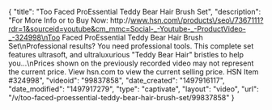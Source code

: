 {
    "title": "Too Faced ProEssential Teddy Bear Hair Brush Set",
    "description": "For More Info or to Buy Now: http:\/\/www.hsn.com\/products\/seo\/7367111?rdr=1&sourceid=youtube&cm_mmc=Social-_-Youtube-_-ProductVideo-_-324998\nToo Faced ProEssential Teddy Bear Hair Brush Set\nProfessional results? You need professional tools. This complete set features ultrasoft, and ultraluxurious \"Teddy Bear Hair\" bristles to help you...\nPrices shown on the previously recorded video may not represent the current price.  View hsn.com to view the current selling price. HSN Item #324998",
    "videoid": "99837858",
    "date_created": "1497916117",
    "date_modified": "1497917279",
    "type": "captivate",
    "layout": "video",
    "url": "\/v\/too-faced-proessential-teddy-bear-hair-brush-set\/99837858"
}